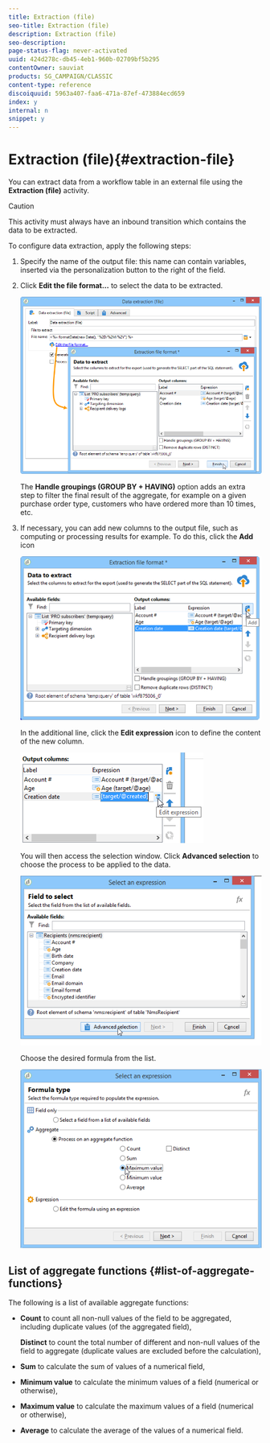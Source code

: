 ```yaml
---
title: Extraction (file)
seo-title: Extraction (file)
description: Extraction (file)
seo-description: 
page-status-flag: never-activated
uuid: 424d278c-db45-4eb1-960b-02709bf5b295
contentOwner: sauviat
products: SG_CAMPAIGN/CLASSIC
content-type: reference
discoiquuid: 5963a407-faa6-471a-87ef-473884ecd659
index: y
internal: n
snippet: y
---
```


# Extraction (file){#extraction-file}

You can extract data from a workflow table in an external file using the **Extraction (file)** activity.

>[!CAUTION]
>
>This activity must always have an inbound transition which contains the data to be extracted.

To configure data extraction, apply the following steps:

1. Specify the name of the output file: this name can contain variables, inserted via the personalization button to the right of the field.
1. Click **Edit the file format...** to select the data to be extracted.

   ![](assets/s_advuser_extract_file_param.png)

   The **Handle groupings (GROUP BY + HAVING)** option adds an extra step to filter the final result of the aggregate, for example on a given purchase order type, customers who have ordered more than 10 times, etc.

1. If necessary, you can add new columns to the output file, such as computing or processing results for example. To do this, click the **Add** icon 

   ![](assets/s_advuser_extract_file_add_col.png)

   In the additional line, click the **Edit expression** icon to define the content of the new column. 

   ![](assets/s_advuser_extract_file_add_exp.png)

   You will then access the selection window. Click **Advanced selection** to choose the process to be applied to the data.

   ![](assets/s_advuser_extract_file_advanced_selection.png)

   Choose the desired formula from the list.

   ![](assets/s_advuser_extract_file_agregate_values.png)

## List of aggregate functions {#list-of-aggregate-functions}

The following is a list of available aggregate functions:

* **Count** to count all non-null values of the field to be aggregated, including duplicate values (of the aggregated field),

  **Distinct** to count the total number of different and non-null values of the field to aggregate (duplicate values are excluded before the calculation),

* **Sum** to calculate the sum of values of a numerical field,
* **Minimum value** to calculate the minimum values of a field (numerical or otherwise),
* **Maximum value** to calculate the maximum values of a field (numerical or otherwise),
* **Average** to calculate the average of the values of a numerical field.

